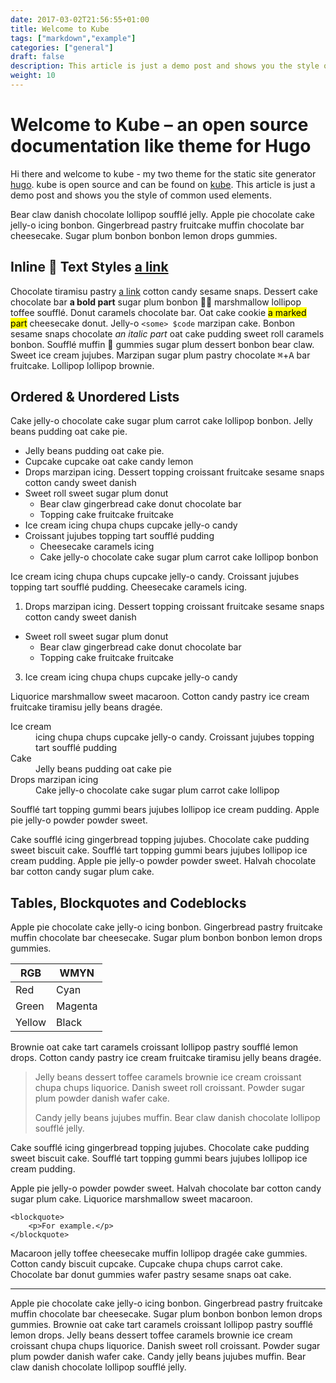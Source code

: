 ```yaml
---
date: 2017-03-02T21:56:55+01:00
title: Welcome to Kube
tags: ["markdown","example"]
categories: ["general"]
draft: false
description: This article is just a demo post and shows you the style of common used elements writing in pure markdown without HTML code.
weight: 10
---
```


# Welcome to Kube – an open source documentation like theme for Hugo

Hi there and welcome to kube - my two theme for the static site generator [hugo](https://gohugo.io/). kube is open source and can be found on [kube](https://kube.elemnts.org/). This article is just a demo post and shows you the style of common used elements.

Bear claw danish chocolate lollipop soufflé jelly. Apple pie chocolate cake
jelly-o icing bonbon. Gingerbread pastry fruitcake muffin chocolate bar
cheesecake. Sugar plum bonbon bonbon lemon drops gummies.

## Inline 🦄  Text Styles [a link](http://kube.elemnts.org)

Chocolate tiramisu pastry [a link](http://zutrinken.com) cotton candy sesame snaps. Dessert cake chocolate bar **a bold part** sugar plum bonbon 🐓💨 marshmallow lollipop toffee soufflé. Donut caramels chocolate bar. Oat cake cookie <mark>a marked part</mark> cheesecake donut. Jelly-o `<some> $code` marzipan cake. Bonbon sesame snaps chocolate _an italic part_ oat cake pudding sweet roll caramels bonbon. Soufflé muffin 👻 gummies sugar plum dessert bonbon bear claw. Sweet ice cream jujubes. Marzipan sugar plum pastry chocolate <kbd>⌘</kbd>+<kbd>A</kbd> bar fruitcake. Lollipop lollipop brownie.

## Ordered & Unordered Lists

Cake jelly-o chocolate cake sugar plum carrot cake lollipop bonbon. Jelly beans pudding oat cake pie.

*   Jelly beans pudding oat cake pie.
*   Cupcake cupcake oat cake candy lemon
*   Drops marzipan icing. Dessert topping croissant fruitcake sesame snaps cotton candy sweet danish
*   Sweet roll sweet sugar plum donut
    *   Bear claw gingerbread cake donut chocolate bar
    *   Topping cake fruitcake fruitcake
*   Ice cream icing chupa chups cupcake jelly-o candy
*   Croissant jujubes topping tart soufflé pudding
    *   Cheesecake caramels icing
    *   Cake jelly-o chocolate cake sugar plum carrot cake lollipop bonbon

Ice cream icing chupa chups cupcake jelly-o candy. Croissant jujubes topping tart soufflé pudding. Cheesecake caramels icing.

1.  Drops marzipan icing. Dessert topping croissant fruitcake sesame snaps cotton candy sweet danish
*   Sweet roll sweet sugar plum donut 
    *   Bear claw gingerbread cake donut chocolate bar
    *   Topping cake fruitcake fruitcake
3.  Ice cream icing chupa chups cupcake jelly-o candy

Liquorice marshmallow sweet macaroon. Cotton candy pastry ice cream fruitcake tiramisu jelly beans dragée.

<dl><dt>Ice cream</dt><dd>icing chupa chups cupcake jelly-o candy. Croissant jujubes topping tart soufflé pudding</dd><dt>Cake</dt><dd>Jelly beans pudding oat cake pie</dd><dt>Drops marzipan icing</dt><dd>Cake jelly-o chocolate cake sugar plum carrot cake lollipop</dd></dl>

Soufflé tart topping gummi bears jujubes lollipop ice cream pudding. Apple pie jelly-o powder powder sweet.

Cake soufflé icing gingerbread topping jujubes. Chocolate cake pudding sweet biscuit cake. Soufflé tart topping gummi bears jujubes lollipop ice cream pudding. Apple pie jelly-o powder powder sweet. Halvah chocolate bar cotton candy sugar plum cake.

## Tables, Blockquotes and Codeblocks

Apple pie chocolate cake jelly-o icing bonbon. Gingerbread pastry fruitcake muffin chocolate bar cheesecake. Sugar plum bonbon bonbon lemon drops gummies.

|  RGB | WMYN  |
|---|---|
| Red  |  Cyan |
| Green  |  Magenta |
| Yellow  |  Black |


Brownie oat cake tart caramels croissant lollipop pastry soufflé lemon drops. Cotton candy pastry ice cream fruitcake tiramisu jelly beans dragée.

> Jelly beans dessert toffee caramels brownie ice cream croissant chupa chups liquorice. Danish sweet roll croissant. Powder sugar plum powder danish wafer cake.
> 
> Candy jelly beans jujubes muffin. Bear claw danish chocolate lollipop soufflé jelly.

Cake soufflé icing gingerbread topping jujubes. Chocolate cake pudding sweet biscuit cake. Soufflé tart topping gummi bears jujubes lollipop ice cream pudding.

Apple pie jelly-o powder powder sweet. Halvah chocolate bar cotton candy sugar plum cake. Liquorice marshmallow sweet macaroon.

    <blockquote>
        <p>For example.</p>
    </blockquote>

Macaroon jelly toffee cheesecake muffin lollipop dragée cake gummies. Cotton candy biscuit cupcake. Cupcake chupa chups carrot cake. Chocolate bar donut gummies wafer pastry sesame snaps oat cake.

* * *

Apple pie chocolate cake jelly-o icing bonbon. Gingerbread pastry fruitcake muffin chocolate bar cheesecake. Sugar plum bonbon bonbon lemon drops gummies. Brownie oat cake tart caramels croissant lollipop pastry soufflé lemon drops. Jelly beans dessert toffee caramels brownie ice cream croissant chupa chups liquorice. Danish sweet roll croissant. Powder sugar plum powder danish wafer cake. Candy jelly beans jujubes muffin. Bear claw danish chocolate lollipop soufflé jelly.


